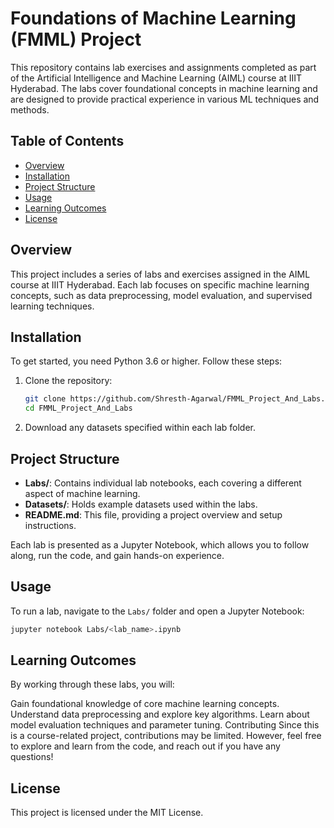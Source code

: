# Foundations of Machine Learning (FMML) Project

This repository contains lab exercises and assignments completed as part of the Artificial Intelligence and Machine Learning (AIML) course at IIIT Hyderabad. The labs cover foundational concepts in machine learning and are designed to provide practical experience in various ML techniques and methods.

## Table of Contents
- [Overview](#overview)
- [Installation](#installation)
- [Project Structure](#project-structure)
- [Usage](#usage)
- [Learning Outcomes](#learning-outcomes)
- [License](#license)

## Overview
This project includes a series of labs and exercises assigned in the AIML course at IIIT Hyderabad. Each lab focuses on specific machine learning concepts, such as data preprocessing, model evaluation, and supervised learning techniques.

## Installation
To get started, you need Python 3.6 or higher. Follow these steps:

1. Clone the repository:
   ```bash
   git clone https://github.com/Shresth-Agarwal/FMML_Project_And_Labs.git
   cd FMML_Project_And_Labs
   ```
2. Download any datasets specified within each lab folder.

## Project Structure
- **Labs/**: Contains individual lab notebooks, each covering a different aspect of machine learning.
- **Datasets/**: Holds example datasets used within the labs.
- **README.md**: This file, providing a project overview and setup instructions.

Each lab is presented as a Jupyter Notebook, which allows you to follow along, run the code, and gain hands-on experience.

## Usage
To run a lab, navigate to the `Labs/` folder and open a Jupyter Notebook:
   ```bash
   jupyter notebook Labs/<lab_name>.ipynb
```

## Learning Outcomes
By working through these labs, you will:

Gain foundational knowledge of core machine learning concepts.
Understand data preprocessing and explore key algorithms.
Learn about model evaluation techniques and parameter tuning.
Contributing
Since this is a course-related project, contributions may be limited. However, feel free to explore and learn from the code, and reach out if you have any questions!

## License
This project is licensed under the MIT License.
